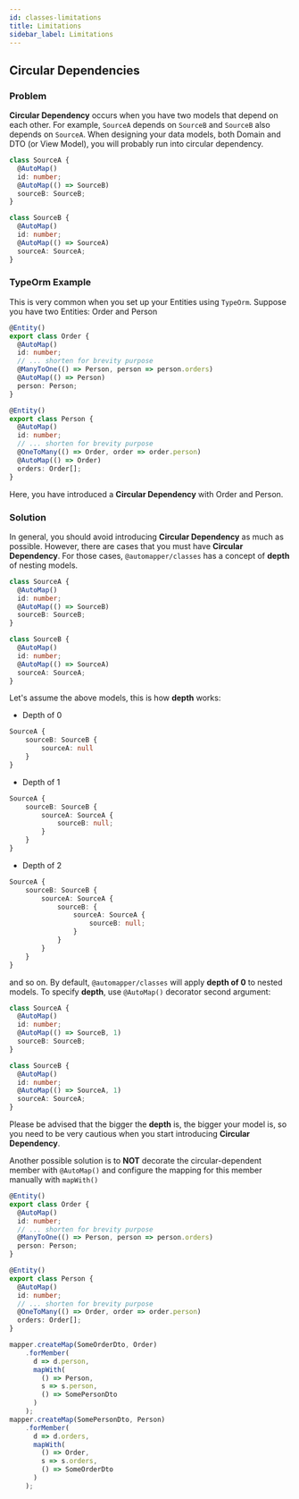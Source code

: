 ```yaml
---
id: classes-limitations
title: Limitations
sidebar_label: Limitations
---
```


## Circular Dependencies

### Problem

**Circular Dependency** occurs when you have two models that depend on each other. For example, `SourceA` depends on `SourceB` and `SourceB` also depends on `SourceA`.
When designing your data models, both Domain and DTO (or View Model), you will probably run into circular dependency.

```ts
class SourceA {
  @AutoMap()
  id: number;
  @AutoMap(() => SourceB)
  sourceB: SourceB;
}

class SourceB {
  @AutoMap()
  id: number;
  @AutoMap(() => SourceA)
  sourceA: SourceA;
}
```

### TypeOrm Example

This is very common when you set up your Entities using `TypeOrm`. Suppose you have two Entities: Order and Person

```ts
@Entity()
export class Order {
  @AutoMap()
  id: number;
  // ... shorten for brevity purpose
  @ManyToOne(() => Person, person => person.orders)
  @AutoMap(() => Person)
  person: Person;
}

@Entity()
export class Person {
  @AutoMap()
  id: number;
  // ... shorten for brevity purpose
  @OneToMany(() => Order, order => order.person)
  @AutoMap(() => Order)
  orders: Order[];
}
```

Here, you have introduced a **Circular Dependency** with Order and Person.

### Solution

In general, you should avoid introducing **Circular Dependency** as much as possible. However, there are cases that you must have **Circular Dependency**. For those cases, `@automapper/classes` has a concept of **depth** of nesting models.

```ts
class SourceA {
  @AutoMap()
  id: number;
  @AutoMap(() => SourceB)
  sourceB: SourceB;
}

class SourceB {
  @AutoMap()
  id: number;
  @AutoMap(() => SourceA)
  sourceA: SourceA;
}
```

Let's assume the above models, this is how **depth** works:

- Depth of 0

```ts
SourceA {
    sourceB: SourceB {
        sourceA: null
    }
}
```

- Depth of 1

```typescript
SourceA {
    sourceB: SourceB {
        sourceA: SourceA {
            sourceB: null;
        }
    }
}
```

- Depth of 2

```typescript
SourceA {
    sourceB: SourceB {
        sourceA: SourceA {
            sourceB: {
                sourceA: SourceA {
                    sourceB: null;
                }
            }
        }
    }
}
```

and so on. By default, `@automapper/classes` will apply **depth of 0** to nested models. To specify **depth**, use `@AutoMap()` decorator second argument:

```ts
class SourceA {
  @AutoMap()
  id: number;
  @AutoMap(() => SourceB, 1)
  sourceB: SourceB;
}

class SourceB {
  @AutoMap()
  id: number;
  @AutoMap(() => SourceA, 1)
  sourceA: SourceA;
}
```

Please be advised that the bigger the **depth** is, the bigger your model is, so you need to be very cautious when you start introducing **Circular Dependency**.

Another possible solution is to **NOT** decorate the circular-dependent member with `@AutoMap()` and configure the mapping for this member manually with `mapWith()`

```ts
@Entity()
export class Order {
  @AutoMap()
  id: number;
  // ... shorten for brevity purpose
  @ManyToOne(() => Person, person => person.orders)
  person: Person;
}

@Entity()
export class Person {
  @AutoMap()
  id: number;
  // ... shorten for brevity purpose
  @OneToMany(() => Order, order => order.person)
  orders: Order[];
}

mapper.createMap(SomeOrderDto, Order)
    .forMember(
      d => d.person, 
      mapWith(
        () => Person, 
        s => s.person, 
        () => SomePersonDto
      )
    );
mapper.createMap(SomePersonDto, Person)
    .forMember(
      d => d.orders, 
      mapWith(
        () => Order, 
        s => s.orders, 
        () => SomeOrderDto
      )
    );
```
